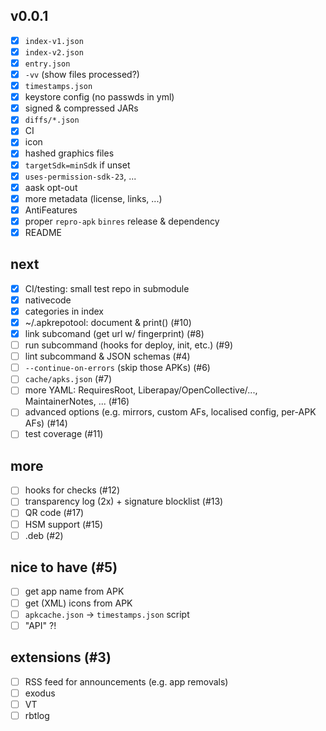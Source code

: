 ## v0.0.1

* [x] `index-v1.json`
* [x] `index-v2.json`
* [x] `entry.json`
* [x] `-vv` (show files processed?)
* [x] `timestamps.json`
* [x] keystore config (no passwds in yml)
* [x] signed & compressed JARs
* [x] `diffs/*.json`
* [x] CI
* [x] icon
* [x] hashed graphics files
* [x] `targetSdk=minSdk` if unset
* [x] `uses-permission-sdk-23`, ...
* [x] aask opt-out
* [x] more metadata (license, links, ...)
* [x] AntiFeatures
* [x] proper `repro-apk` `binres` release & dependency
* [x] README

## next

* [x] CI/testing: small test repo in submodule
* [x] nativecode
* [x] categories in index
* [x] ~/.apkrepotool: document & print() (#10)
* [x] link subcomand (get url w/ fingerprint) (#8)
* [ ] run subcommand (hooks for deploy, init, etc.) (#9)
* [ ] lint subcommand & JSON schemas (#4)
* [ ] `--continue-on-errors` (skip those APKs) (#6)
* [ ] `cache/apks.json` (#7)
* [ ] more YAML: RequiresRoot, Liberapay/OpenCollective/..., MaintainerNotes, ... (#16)
* [ ] advanced options (e.g. mirrors, custom AFs, localised config, per-APK AFs) (#14)
* [ ] test coverage (#11)

## more

* [ ] hooks for checks (#12)
* [ ] transparency log (2x) + signature blocklist (#13)
* [ ] QR code (#17)
* [ ] HSM support (#15)
* [ ] .deb (#2)

## nice to have (#5)

* [ ] get app name from APK
* [ ] get (XML) icons from APK
* [ ] `apkcache.json` -> `timestamps.json` script
* [ ] "API" ?!

## extensions (#3)

* [ ] RSS feed for announcements (e.g. app removals)
* [ ] exodus
* [ ] VT
* [ ] rbtlog
